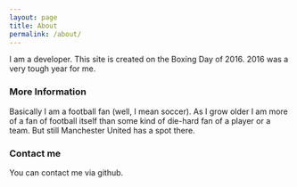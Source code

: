```yaml
---
layout: page
title: About
permalink: /about/
---
```


I am a developer. This site is created on the Boxing Day of 2016. 2016 was a very tough year for me.

### More Information

Basically I am a football fan (well, I mean soccer). As I grow older I am more of a fan of football itself than some kind of die-hard fan of a player or a team. But still Manchester United has a spot there.

### Contact me

You can contact me via github. 
